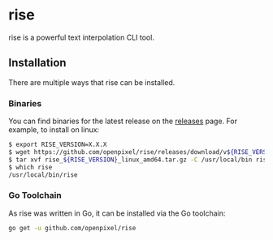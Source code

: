 # rise

rise is a powerful text interpolation CLI tool.

## Installation

There are multiple ways that rise can be installed.

### Binaries

You can find binaries for the latest release on the [releases](https://github.com/openpixel/rise/releases) page. For example, to install on linux:

```bash
$ export RISE_VERSION=X.X.X
$ wget https://github.com/openpixel/rise/releases/download/v${RISE_VERSION}/rise_${RISE_VERSION}_linux_amd64.tar.gz
$ tar xvf rise_${RISE_VERSION}_linux_amd64.tar.gz -C /usr/local/bin rise
$ which rise
/usr/local/bin/rise
```

### Go Toolchain

As rise was written in Go, it can be installed via the Go toolchain:

```bash
go get -u github.com/openpixel/rise
```

